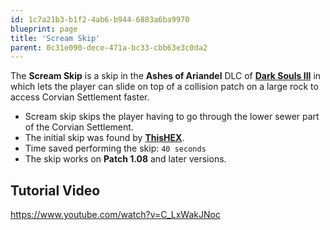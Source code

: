 ```yaml
---
id: 1c7a21b3-b1f2-4ab6-b944-6883a6ba9970
blueprint: page
title: 'Scream Skip'
parent: 0c31e090-dece-471a-bc33-cbb63e3c0da2
---
```

The **Scream Skip** is a skip in the **Ashes of Ariandel** DLC of [**Dark Souls III**](/darksouls3) in which lets the player can slide on top of a collision patch on a large rock to access Corvian Settlement faster.

- Scream skip skips the player having to go through the lower sewer part of the Corvian Settlement.
- The initial skip was found by [**ThisHEX**](//youtube.com/channel/UCgmq4h643S5tc6_qPYdUIgw).
- Time saved performing the skip: `40 seconds`
- The skip works on **Patch 1.08** and later versions.

## Tutorial Video

https://www.youtube.com/watch?v=C_LxWakJNoc
